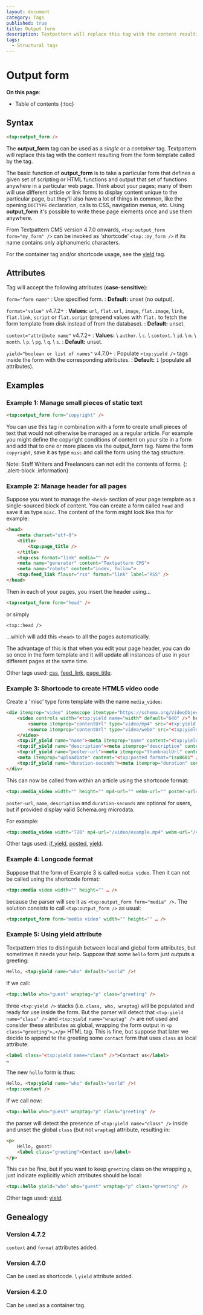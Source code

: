 ```yaml
---
layout: document
category: Tags
published: true
title: Output form
description: Textpattern will replace this tag with the content resulting from the form template called by the tag.
tags:
  - Structural tags
---
```


# Output form

**On this page**:

* Table of contents
{:toc}

## Syntax

~~~ html
<txp:output_form />
~~~

The **output_form** tag can be used as a *single* or a *container* tag. Textpattern will replace this tag with the content resulting from the form template called by the tag.

The basic function of **output_form** is to take a particular form that defines a given set of scripting or HTML functions and output that set of functions anywhere in a particular web page. Think about your pages; many of them will use different article or link forms to display content unique to the particular page, but they'll also have a lot of things in common, like the opening `DOCTYPE` declaration, calls to CSS, navigation menus, etc. Using **output_form** it's possible to write these page elements once and use them anywhere.

From Textpattern CMS version 4.7.0 onwards, `<txp:output_form form="my_form" />` can be invoked as 'shortcode' `<txp::my_form />` if its name contains only alphanumeric characters.

For the container tag and/or shortcode usage, see the [yield](yield) tag.

## Attributes

Tag will accept the following attributes (**case-sensitive**):

`form="form name"`
: Use specified form.
: **Default:** unset (no output).

`format="value"` <span class="footnote warning">v4.7.2+</span>
: **Values:** `url`, `flat.url`, `image`, `flat.image`, `link`, `flat.link`, `script` or `flat.script` (prepend values with `flat.` to fetch the form template from disk instead of from the database).
: **Default:** unset.

`context="attribute name"` <span class="footnote warning">v4.7.2+</span>
: **Values:** \\
`author`. \\
`c`. \\
`context`. \\
`id`. \\
`m`. \\
`month`. \\
`p`. \\
`pg`. \\
`q`. \\
`s`.
: **Default:** unset.

`yield="boolean or list of names"` <span class="footnote warning">v4.7.0+</span>
: Populate `<txp:yield />` tags inside the form with the corresponding attributes.
: **Default:** `1` (populate all attributes).

## Examples

### Example 1: Manage small pieces of static text

~~~ html
<txp:output_form form="copyright" />
~~~

You can use this tag in combination with a form to create small pieces of text that would not otherwise be managed as a regular article. For example you might define the copyright conditions of content on your site in a form and add that to one or more places via the output_form tag. Name the form `copyright`, save it as type `misc` and call the form using the tag structure.

Note: Staff Writers and Freelancers can not edit the contents of forms.
{: .alert-block .information}

### Example 2: Manage header for all pages

Suppose you want to manage the `<head>` section of your page template as a single-sourced block of content. You can create a form called `head` and save it as type `misc`. The content of the form might look like this for example:

~~~ html
<head>
    <meta charset="utf-8">
    <title>
        <txp:page_title />
    </title>
    <txp:css format="link" media="" />
    <meta name="generator" content="Textpattern CMS">
    <meta name="robots" content="index, follow">
    <txp:feed_link flavor="rss" format="link" label="RSS" />
</head>
~~~

Then in each of your pages, you insert the header using…

~~~ html
<txp:output_form form="head" />
~~~

or simply

~~~
<txp::head />
~~~

…which will add this `<head>` to all the pages automatically.

The advantage of this is that when you edit your page header, you can do so once in the form template and it will update all instances of use in your different pages at the same time.

Other tags used: [css](css), [feed_link](feed_link), [page_title](page_title).

### Example 3: Shortcode to create HTML5 video code

Create a 'misc' type form template with the name `media_video`:

~~~ html
<div itemprop="video" itemscope itemtype="https://schema.org/VideoObject">
    <video controls width="<txp:yield name="width" default="640" />" height="<txp:yield name="height" default="480" />"<txp:if_yield name="poster-url"> poster="<txp:yield name="poster-url" />"</txp:if_yield>>
        <source itemprop="contentUrl" type="video/mp4" src="<txp:yield name="mp4-url" />">
        <source itemprop="contentUrl" type="video/webm" src="<txp:yield name="webm-url" />">
    </video>
    <txp:if_yield name="name"><meta itemprop="name" content="<txp:yield name="name" />"></txp:if_yield>
    <txp:if_yield name="description"><meta itemprop="description" content="<txp:yield name="description" />"></txp:if_yield>
    <txp:if_yield name="poster-url"><meta itemprop="thumbnailUrl" content="<txp:yield name="poster-url" />"></txp:if_yield>
    <meta itemprop="uploadDate" content="<txp:posted format="iso8601" />">
    <txp:if_yield name="duration-seconds"><meta itemprop="duration" content="T<txp:yield name="duration-seconds" />S"></txp:if_yield>
</div>
~~~

This can now be called from within an article using the shortcode format:

~~~ html
<txp::media_video width="" height="" mp4-url="" webm-url="" poster-url="" name="" description="" duration-seconds="" />
~~~

`poster-url`, `name`, `description` and `duration-seconds` are optional for users, but if provided display valid Schema.org microdata.

For example:

~~~ html
<txp::media_video width="720" mp4-url="/video/example.mp4" webm-url="/video/example.webm" poster-url="/video/example.png" name="Cat video" description="My great video of cats." duration-seconds="20" />
~~~

Other tags used: [if_yield](if_yield), [posted](posted), [yield](yield).

### Example 4: Longcode format

Suppose that the form of Example 3 is called `media video`. Then it can not be called using the shortcode format:

~~~ html
<txp::media video width="" height="" … />
~~~

because the parser will see it as `<txp:output_form form="media" />`. The solution consists to call `<txp:output_form />` as usual:

~~~ html
<txp:output_form form="media video" width="" height="" … />
~~~

### Example 5: Using yield attribute

Textpattern tries to distinguish between local and global form attributes, but sometimes it needs your help. Suppose that some `hello` form just outputs a greeting:

~~~ html
Hello, <txp:yield name="who" default="world" />!
~~~

If we call:

~~~ html
<txp::hello who="guest" wraptag="p" class="greeting" />
~~~

three `<txp:yield />` stacks (i.e. `class, who, wraptag`) will be populated and ready for use inside the form. But the parser will detect that `<txp:yield name="class" />` and `<txp:yield name="wraptag" />` are not used and consider these attributes as global, wrapping the form output in `<p class="greeting">…</p>` HTML tag. This is fine, but suppose that later we decide to append to the greeting some `contact` form that uses `class` as local attribute:

~~~ html
<label class="<txp:yield name="class" />">Contact us</label>
…
~~~

The new `hello` form is thus:

~~~ html
Hello, <txp:yield name="who" default="world" />!
<txp::contact />
~~~

If we call now:

~~~ html
<txp::hello who="guest" wraptag="p" class="greeting" />
~~~

the parser will detect the presence of `<txp:yield name="class" />` inside and unset the global `class` (but not `wraptag`) attribute, resulting in:

~~~ html
<p>
    Hello, guest!
    <label class="greeting">Contact us</label>
</p>    
~~~

This can be fine, but if you want to keep `greeting` class on the wrapping `p`, just indicate explicitly which attributes should be local:

~~~ html
<txp::hello yield="who" who="guest" wraptag="p" class="greeting" />
~~~

Other tags used: [yield](yield).

## Genealogy

### Version 4.7.2

`context` and `format` attributes added.

### Version 4.7.0

Can be used as shortcode. \\
`yield` attribute added.

### Version 4.2.0

Can be used as a container tag.
